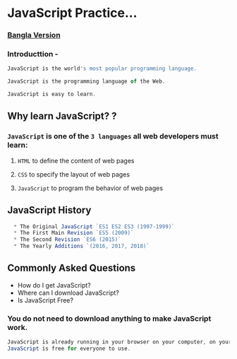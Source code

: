 # JavaScript Practice...

### [Bangla Version](./Introduction/jsBangla)


### Introducttion -
```javascript
JavaScript is the world's most popular programming language.

JavaScript is the programming language of the Web.

JavaScript is easy to learn.

```
## Why learn JavaScript? ?

### `JavaScript` is one of the `3 languages` all web developers must learn:

   1. `HTML` to define the content of web pages

   2. `CSS` to specify the layout of web pages

   3. `JavaScript` to program the behavior of web pages


## JavaScript History 
```javascript
  * The Original JavaScript `ES1 ES2 ES3 (1997-1999)`
  * The First Main Revision `ES5 (2009)`
  * The Second Revision `ES6 (2015)`
  * The Yearly Additions `(2016, 2017, 2018)`
```

## Commonly Asked Questions
* How do I get JavaScript?
* Where can I download JavaScript?
* Is JavaScript Free?

### You do not need to download anything to make JavaScript work.

```java
JavaScript is already running in your browser on your computer, on your tablet, and on your smart-phone.
JavaScript is free for everyone to use.
```
